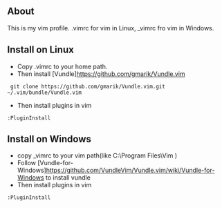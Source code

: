 ## About
This is my vim profile.
.vimrc for vim in Linux, _vimrc fro vim in Windows.

## Install on Linux
* Copy .vimrc to your home path.
* Then install [Vundle]https://github.com/gmarik/Vundle.vim
```shell
 git clone https://github.com/gmarik/Vundle.vim.git ~/.vim/bundle/Vundle.vim
```
* Then install plugins in vim
```shell
:PluginInstall
```

## Install on Windows
* copy _vimrc to your vim path(like C:\Program Files\Vim ) 
* Follow [Vundle-for-Windows]https://github.com/VundleVim/Vundle.vim/wiki/Vundle-for-Windows to install vundle
* Then install plugins in vim
```shell
:PluginInstall
```
